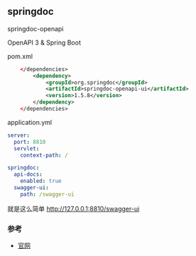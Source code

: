 springdoc
-----------------------------
springdoc-openapi

OpenAPI 3
&
Spring Boot


pom.xml
```xml
    </dependencies>
        <dependency>
            <groupId>org.springdoc</groupId>
            <artifactId>springdoc-openapi-ui</artifactId>
            <version>1.5.8</version>
        </dependency>
    </dependencies>
```

application.yml
```yml
server:
  port: 8810
  servlet:
    context-path: /

springdoc:
  api-docs:
    enabled: true
  swagger-ui:
    path: /swagger-ui
```

就是这么简单
http://127.0.0.1:8810/swagger-ui

### 参考
- [官网](https://springdoc.org/)
